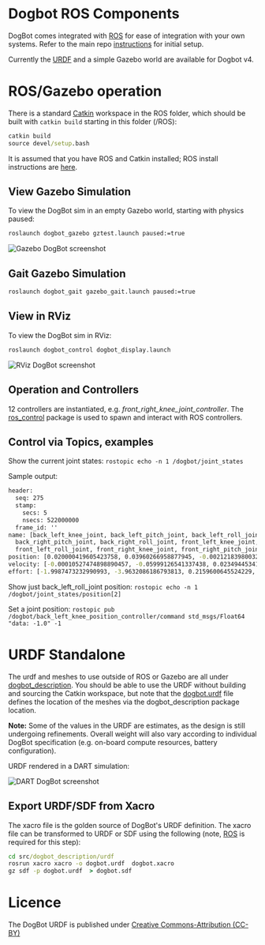 # Dogbot ROS Components

DogBot comes integrated with [ROS] for ease of integration with your own systems.  Refer to the main repo [instructions](../README.md) for initial setup.

Currently the [URDF] and a simple Gazebo world are available for Dogbot v4.

# ROS/Gazebo operation

There is a standard [Catkin] workspace in the ROS folder, which should be built with `catkin build` starting in this folder (/ROS):

```bat
catkin build
source devel/setup.bash
```

It is assumed that you have ROS and Catkin installed; ROS install instructions are [here](http://wiki.ros.org/melodic/Installation).

## View Gazebo Simulation

To view the DogBot sim in an empty Gazebo world, starting with physics paused:
```bat
roslaunch dogbot_gazebo gztest.launch paused:=true
```
![Gazebo DogBot screenshot](../Library/dogbot.gazebo.png "DogBot model in empty Gazebo sim world")

## Gait Gazebo Simulation

```bat
roslaunch dogbot_gait gazebo_gait.launch paused:=true
```

## View in RViz

To view the DogBot sim in RViz:

```bat
roslaunch dogbot_control dogbot_display.launch
```
![RViz DogBot screenshot](../Library/dogbot.rviz.png "DogBot model in ROS RViz")

## Operation and Controllers

12 controllers are instantiated, e.g. *front_right_knee_joint_controller*.  The [ros_control](http://wiki.ros.org/controller_manager) package is used to spawn and interact with ROS controllers.

## Control via Topics, examples

Show the current joint states: `rostopic echo -n 1 /dogbot/joint_states`

Sample output:
```bat
header: 
  seq: 275
  stamp: 
    secs: 5
    nsecs: 522000000
  frame_id: ''
name: [back_left_knee_joint, back_left_pitch_joint, back_left_roll_joint, back_right_knee_joint,
  back_right_pitch_joint, back_right_roll_joint, front_left_knee_joint, front_left_pitch_joint,
  front_left_roll_joint, front_right_knee_joint, front_right_pitch_joint, front_right_roll_joint]
position: [0.020000419605423758, 0.03960266958877945, -0.0021218398003215455, -0.020096095475635956, -0.03995880800641327, -0.0020628490909162522, 0.0200019894204555, 0.03961782316169771, 0.0016096084972598845, -0.02000122878676258, -0.039996863856661236, 0.001510764174433632]
velocity: [-0.00010527474898890457, -0.05999126541337438, 0.023494453417636632, 0.024105068535168438, 0.04700492130402434, 0.023240957414999482, -0.000596922913247722, -0.06022548838329635, -0.02402541894243887, 0.00034265343684009887, 0.0589492922375771, -0.02414196012983796]
effort: [-1.9987473232990993, -3.9632086186793813, 0.2159600645524229, 1.7079086119966114, 4.153585637851531, 0.2098364155584953, -1.9894945655073215, -3.969541821735767, -0.16152798434854176, 1.995826089237962, 4.006421853246422, -0.15152127120776626]
```

Show just back_left_roll_joint position: `rostopic echo -n 1 /dogbot/joint_states/position[2]`

Set a joint position: `rostopic pub /dogbot/back_left_knee_position_controller/command std_msgs/Float64 "data: -1.0" -1`

# URDF Standalone

The urdf and meshes to use outside of ROS or Gazebo are all under [dogbot_description](src/dogbot_description).  You should be able to use the URDF without building and sourcing the Catkin workspace, but note that the [dogbot.urdf](src/dogbot_description/urdf/dogbot.urdf) file defines the location of the meshes via the dogbot_description package location.

**Note:** Some of the values in the URDF are estimates, as the design is still undergoing refinements.  Overall weight will also vary according to individual DogBot specification (e.g. on-board compute resources, battery configuration).

URDF rendered in a DART simulation:

![DART DogBot screenshot](../Library/dogbot.dart.png "DogBot model in DART simulation")

## Export URDF/SDF from Xacro

The xacro file is the golden source of DogBot's URDF definition.  The xacro file can be transformed to URDF or SDF using the following (note, [ROS] is required for this step):
```bat
cd src/dogbot_description/urdf
rosrun xacro xacro -o dogbot.urdf  dogbot.xacro
gz sdf -p dogbot.urdf  > dogbot.sdf
```

# Licence

The DogBot URDF is published under [Creative Commons-Attribution (CC-BY)](https://creativecommons.org/licenses/by/4.0/)


[URDF]: http://wiki.ros.org/urdf
[boilerplate]: https://github.com/davetcoleman/ros_control_boilerplate
[ROS]: http://www.ros.org
[Catkin]: https://catkin-tools.readthedocs.io/en/latest/index.html
